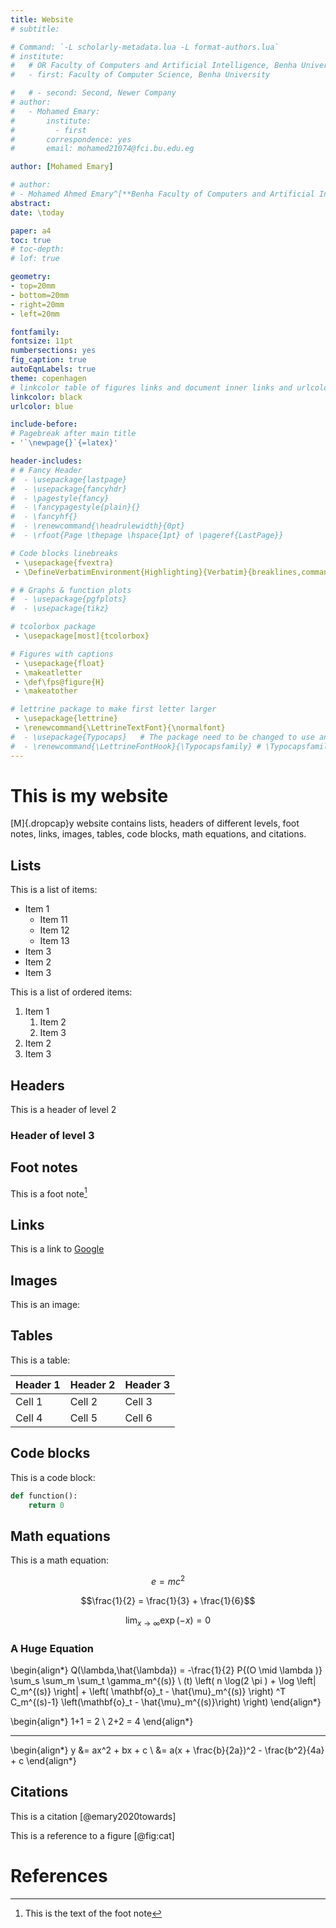 ```yaml
---
title: Website
# subtitle: 

# Command: `-L scholarly-metadata.lua -L format-authors.lua`
# institute:
#   # OR Faculty of Computers and Artificial Intelligence, Benha University (See whether to remove Comma in [Intelligence, Benha] or not)
#   - first: Faculty of Computer Science, Benha University

#   # - second: Second, Newer Company
# author:
#   - Mohamed Emary:
#       institute:
#         - first
#       correspondence: yes
#       email: mohamed21074@fci.bu.edu.eg

author: [Mohamed Emary]

# author:
# - Mohamed Ahmed Emary^[**Benha Faculty of Computers and Artificial Intelligence, <mohamed21074@fci.bu.edu.eg>**]
abstract: 
date: \today

paper: a4
toc: true
# toc-depth: 
# lof: true

geometry:
- top=20mm
- bottom=20mm
- right=20mm
- left=20mm

fontfamily:
fontsize: 11pt
numbersections: yes
fig_caption: true
autoEqnLabels: true
theme: copenhagen
# linkcolor table of figures links and document inner links and urlcolor for regular links
linkcolor: black
urlcolor: blue

include-before:
# Pagebreak after main title
- '`\newpage{}`{=latex}'

header-includes:
# # Fancy Header
#  - \usepackage{lastpage}
#  - \usepackage{fancyhdr}
#  - \pagestyle{fancy}
#  - \fancypagestyle{plain}{}
#  - \fancyhf{}
#  - \renewcommand{\headrulewidth}{0pt}
#  - \rfoot{Page \thepage \hspace{1pt} of \pageref{LastPage}}

# Code blocks linebreaks
 - \usepackage{fvextra}
 - \DefineVerbatimEnvironment{Highlighting}{Verbatim}{breaklines,commandchars=\\\{\}}

# # Graphs & function plots
#  - \usepackage{pgfplots}
#  - \usepackage{tikz}

# tcolorbox package
 - \usepackage[most]{tcolorbox}

# Figures with captions
 - \usepackage{float}
 - \makeatletter
 - \def\fps@figure{H} 
 - \makeatother

# lettrine package to make first letter larger
 - \usepackage{lettrine}
 - \renewcommand{\LettrineTextFont}{\normalfont}
#  - \usepackage{Typocaps}   # The package need to be changed to use another font
#  - \renewcommand{\LettrineFontHook}{\Typocapsfamily} # \Typocapsfamily is the font if you want to change
---
```


# This is my website

[M]{.dropcap}y website contains lists, headers of different levels, foot notes, links, images, tables, code blocks, math equations, and citations.

## Lists

This is a list of items:

- Item 1
  - Item 11
  - Item 12
  - Item 13
- Item 3
- Item 2
- Item 3

This is a list of ordered items:

1. Item 1
   1. Item 2
   2. Item 3
2. Item 2
3. Item 3

## Headers

This is a header of level 2

### Header of level 3

## Foot notes

This is a foot note[^1]

[^1]: This is the text of the foot note

## Links

This is a link to [Google](https://www.google.com)

## Images

This is an image:

<!-- ![This is a random cat image with a reference and width of 50%](https://cataas.com/cat){width=50% #fig:cat} -->

## Tables

This is a table:

| Header 1 | Header 2 | Header 3 |
| -------- | -------- | -------- |
| Cell 1   | Cell 2   | Cell 3   |
| Cell 4   | Cell 5   | Cell 6   |

## Code blocks

This is a code block:

```python
def function():
    return 0
```

## Math equations

This is a math equation:

$$e = mc^2$$

$$\frac{1}{2} = \frac{1}{3} + \frac{1}{6}$$

$$\lim_{x \to \infty} \exp(-x) = 0$$

### A Huge Equation

\begin{align*}
Q(\lambda,\hat{\lambda}) = -\frac{1}{2} P{(O \mid \lambda )} \sum_s \sum_m \sum_t \gamma_m^{(s)} \\ (t) \left( n \log(2 \pi ) + \log \left| C_m^{(s)} \right| + \left( \mathbf{o}_t - \hat{\mu}_m^{(s)} \right) ^T C_m^{(s)-1} \left(\mathbf{o}_t - \hat{\mu}_m^{(s)}\right) \right)
\end{align*}

\begin{align*}
1+1 = 2
\\
2+2 = 4
\end{align*}

---

\begin{align*}
y &= ax^2 + bx + c \\ &= a(x + \frac{b}{2a})^2 - \frac{b^2}{4a} + c
\end{align*}

## Citations

This is a citation [@emary2020towards]

This is a reference to a figure [@fig:cat]

# References
